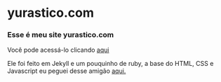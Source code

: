 # yurastico.com

### Esse é meu site yurastico.com
Você pode acessá-lo clicando [aqui](https://yurastico.com)

Ele foi feito em Jekyll e um pouquinho de ruby, a base do HTML, CSS e Javascript eu peguei desse amigão [aqui.](https://github.com/codewithsadee/vcard-personal-portfolio)
